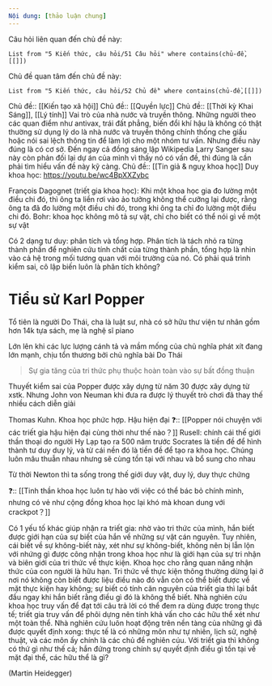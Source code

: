```yaml
---
Nội dung: [thảo luận chung]
---
```


Câu hỏi liên quan đến chủ đề này:
```dataview
List from "5 Kiến thức, câu hỏi/51 Câu hỏi" where contains(chủ-đề,[[]]) 
```

Chủ đề quan tâm đến chủ đề này:
```dataview
List from "5 Kiến thức, câu hỏi/52 Chủ đề" where contains(chủ-đề,[[]]) 
```
Chủ đề:: [[Kiến tạo xã hội]]
Chủ đề:: [[Quyền lực]]
Chủ đề:: [[Thời kỳ Khai Sáng]], [[Lý tính]]
Vai trò của nhà nước và truyền thông. Những người theo các quan điểm như antivax, trái đất phẳng, biến đổi khí hậu là không có thật thường sử dụng lý do là nhà nước và truyền thông chính thống che giấu hoặc nói sai lệch thông tin để làm lợi cho một nhóm tư vấn. Nhưng điều này đúng là có cơ sở. Đến ngay cả đồng sáng lập Wikipedia Larry Sanger sau này còn phản đối lại dự án của mình vì thấy nó có vấn đề, thì đúng là cần phải tìm hiểu vấn đề này kỹ càng. 
Chủ đề:: [[Tin giả & nguỵ khoa học]]
Duy khoa học: https://youtu.be/wc4BpXXZybc

François Dagognet (triết gia khoa học): Khi một khoa học gia đo lường một điều chi đó, thì ông ta liền rơi vào ảo tưởng không thể cưỡng lại được, rằng ông ta đã đo lường một điều chi đó, trong khi ông ta chỉ đo lường một điều chi đó.
Bohr: khoa học không mô tả sự vật, chỉ cho biết có thể nói gì về một sự vật

Có 2 dạng tư duy: phân tích và tổng hợp. Phân tích là tách nhỏ ra từng thành phần để nghiên cứu tính chất của từng thành phần, tổng hợp là nhìn vào cả hệ trong mối tương quan với môi trường của nó. Có phải quá trình kiểm sai, cô lập biến luôn là phân tích không? 

# Tiểu sử Karl Popper
Tổ tiên là người Do Thái, cha là luật sư, nhà có sở hữu thư viện tư nhân gồm hơn 14k tựa sách, mẹ là nghệ sĩ piano

Lớn lên khi các lực lượng cánh tả và mầm mống của chủ nghĩa phát xít đang lớn mạnh, chịu tổn thương bởi chủ nghĩa bài Do Thái
> Sự gia tăng của tri thức phụ thuộc hoàn toàn vào sự bất đồng thuận

Thuyết kiểm sai của Popper được xây dựng từ năm 30 được xây dựng từ xstk. Nhưng John von Neuman khi đưa ra được lý thuyết trò chơi đã thay thế nhiều cách diễn giải


Thomas Kuhn. Khoa học phức hợp. Hậu hiện đại
❓:: [[Popper nói chuyện với các triết gia hậu hiện đại cùng thời như thế nào？]]
Rusell: chính cái thế giới thần thoại do người Hy Lạp tạo ra  500 năm trước Socrates là tiền đề để hình thành tư duy duy lý, và từ cái nền đó là tiền đề để tạo ra khoa học. Chúng luôn mâu thuẫn nhau nhưng sẽ cùng tồn tại với nhau và bổ sung cho nhau

Từ thời Newton thì ta sống trong thế giới duy vật, duy lý, duy thực chứng




❓:: [[Tinh thần khoa học luôn tự hào với việc có thể bác bỏ chính mình, nhưng có vẻ như cộng đồng khoa học lại khó mà khoan dung với crackpot？]]



Có 1 yếu tố khác giúp nhận ra triết gia: nhờ vào tri thức của mình, hắn biết được giới hạn của sự biết của hắn về những sự vật cán nguyên. Tuy nhiên, cái biết về sự không-biết này, xét như sự không-biết, không nên bị lẫn lộn với nhứng gì được công nhận trong khoa học như là giới hạn của sự tri nhận và biên giới của tri thức về thực kiện. Khoa học cho rằng quan năng nhận thức của con người là hữu hạn. Tri thức về thực kiện thông thường dừng lại ở nơi nó không còn biết được liệu điều nào đó vẫn còn có thể biết được về mặt thực kiện hay không; sự biết có tính căn nguyên của triết gia thì lại bắt đầu ngay khi hắn biết rằng điều gì đó là không thể biết. Nhà nghiên cứu khoa học truy vấn để đạt tới câu trả lời có thể đem ra dùng được trong thực tế; triết gia truy vấn để phôi dựng nên tính khả vấn cho các hữu thể xét như một toàn thể. Nhà nghiên cứu luôn hoạt động trên nền tàng của những gì đã được quyết định xong: thực tế là có những môn như tự nhiên, lịch sử, nghệ thuật, và các môn ấy chính là các chủ đề nghiên cúu. Với triết gia thì không có thứ gì như thế cả; hắn đứng trong chính sự quyết định điều gì tồn tại về mặt đại thể, các hữu thể là gì?

(Martin Heidegger)